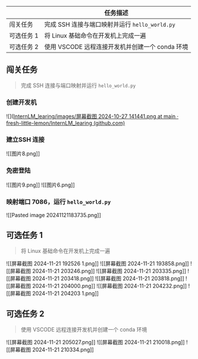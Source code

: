 
|        | 任务描述                               |
| ------ | ---------------------------------- |
| 闯关任务   | 完成 SSH 连接与端口映射并运行 `hello_world.py` |
| 可选任务 1 | 将 Linux 基础命令在开发机上完成一遍              |
| 可选任务 2 | 使用 VSCODE 远程连接开发机并创建一个 conda 环境    |

## 闯关任务

> 完成 SSH 连接与端口映射并运行 `hello_world.py`

### 创建开发机
![]([InternLM_learing/images/屏幕截图 2024-10-27 141441.png at main · fresh-little-lemon/InternLM_learing (github.com)](https://github.com/fresh-little-lemon/InternLM_learing/blob/main/images/%E5%B1%8F%E5%B9%95%E6%88%AA%E5%9B%BE%202024-10-27%20141441.png)
### 建立SSH 连接
![[图片8.png]]

### 免密登陆
![[图片9.png]]
 ![[图片6.png]]


### 映射端口 7086，运行 `hello_world.py`
![[Pasted image 20241121183735.png]]

## 可选任务 1

> 将 Linux 基础命令在开发机上完成一遍

![[屏幕截图 2024-11-21 192526 1.png]]
![[屏幕截图 2024-11-21 193858.png]] ![[屏幕截图 2024-11-21 203246.png]] ![[屏幕截图 2024-11-21 203335.png]] ![[屏幕截图 2024-11-21 203418.png]] ![[屏幕截图 2024-11-21 203818.png]] ![[屏幕截图 2024-11-21 204000.png]] ![[屏幕截图 2024-11-21 204232.png]] ![[屏幕截图 2024-11-21 204203 1.png]] 
## 可选任务 2

> 使用 VSCODE 远程连接开发机并创建一个 conda 环境

![[屏幕截图 2024-11-21 205027.png]]
![[屏幕截图 2024-11-21 210018.png]]
![[屏幕截图 2024-11-21 210334.png]]

